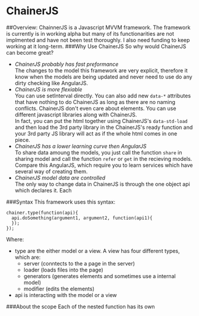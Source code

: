 # ChainerJS
##Overview:
ChainnerJS is a Javascript MVVM framework. The framework is currently is in working alpha but many of its functionarities are not implmented and have not been test thoroughly. I also need funding to keep working at it long-term.
###Why Use ChainerJS
So why would ChainerJS can become great?
* *ChainerJS probably has fast preformance*  
  The changes to the model this framework are very explicit, therefore it know when the models are being updated and never need to use do any dirty checking like AngularJS.
* *ChainerJS is more flexiable*  
  You can use setInterval directly. You can also add new `data-*` attributes that have nothing to do ChainerJS as long as there are no naming conflicts. ChainerJS don't even care about elements. You can use different javascript libraries along with ChainerJS.  
  In fact, you can put the html together using ChainerJS's `data-std-load` and then load the 3rd party library in the ChainerJS's ready function and your 3rd party JS library will act as if the whole html comes in one piece.
* *ChainerJS has a lower learning curve then AngularJS*  
  To share data amoung the models, you just call the function `share` in sharing model and call the function `refer` or `get` in the recieving models. Compare this AngularJS, which require you to learn services which have several way of creating them.
* *ChainerJS model data are controlled*  
  The only way to change data in ChainerJS is through the one object api which declares it. Each 

###Syntax
This framework uses this syntax:
~~~
chainer.type(function(api){
  api.doSomething(argument1, argument2, function(api1){
  });
});
~~~
Where:
* type are the either model or a view. A view has four different types, which are:
  * server (conntects to the a page in the server)
  * loader (loads files into the page)
  * generators (generates elements and sometimes use a internal model)
  * modifier (edits the elements)
* api is interacting with the model or a view

###About the scope
Each of the nested function has its own 
